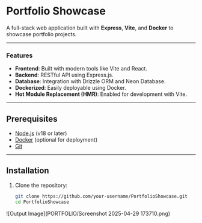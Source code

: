 # Portfolio Showcase

A full-stack web application built with **Express**, **Vite**, and **Docker** to showcase portfolio projects.

---

### Features

- **Frontend**: Built with modern tools like Vite and React.
- **Backend**: RESTful API using Express.js.
- **Database**: Integration with Drizzle ORM and Neon Database.
- **Dockerized**: Easily deployable using Docker.
- **Hot Module Replacement (HMR)**: Enabled for development with Vite.

---

## Prerequisites

- [Node.js](https://nodejs.org/) (v18 or later)
- [Docker](https://www.docker.com/) (optional for deployment)
- [Git](https://git-scm.com/)

---

## Installation

1. Clone the repository:
   ```bash
   git clone https://github.com/your-username/PortfolioShowcase.git
   cd PortfolioShowcase


![Output Image](PORTFOLIO/Screenshot 2025-04-29 173710.png)
